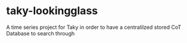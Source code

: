 # taky-lookingglass
A time series project for Taky in order to have a centralilzed stored CoT Database to search through
